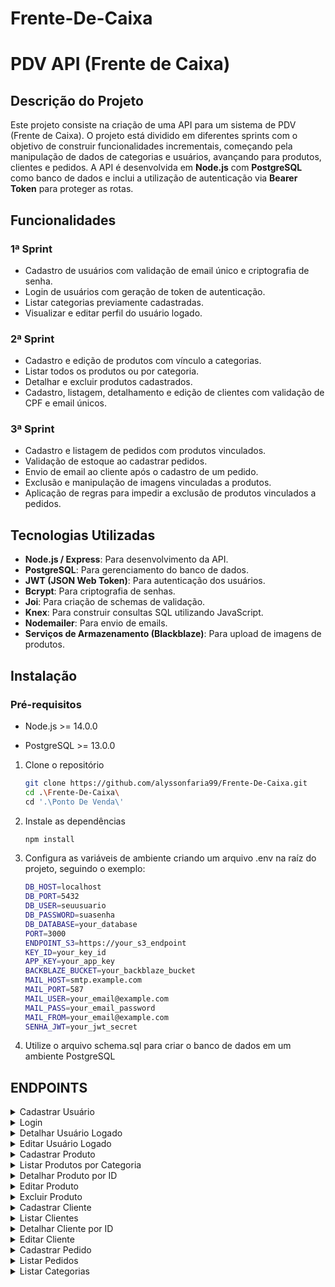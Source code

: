 # Frente-De-Caixa

# PDV API (Frente de Caixa)

## Descrição do Projeto
Este projeto consiste na criação de uma API para um sistema de PDV (Frente de Caixa). O projeto está dividido em diferentes sprints com o objetivo de construir funcionalidades incrementais, começando pela manipulação de dados de categorias e usuários, avançando para produtos, clientes e pedidos. A API é desenvolvida em **Node.js** com **PostgreSQL** como banco de dados e inclui a utilização de autenticação via **Bearer Token** para proteger as rotas.

## Funcionalidades

### 1ª Sprint
- Cadastro de usuários com validação de email único e criptografia de senha.
- Login de usuários com geração de token de autenticação.
- Listar categorias previamente cadastradas.
- Visualizar e editar perfil do usuário logado.

### 2ª Sprint
- Cadastro e edição de produtos com vínculo a categorias.
- Listar todos os produtos ou por categoria.
- Detalhar e excluir produtos cadastrados.
- Cadastro, listagem, detalhamento e edição de clientes com validação de CPF e email únicos.

### 3ª Sprint
- Cadastro e listagem de pedidos com produtos vinculados.
- Validação de estoque ao cadastrar pedidos.
- Envio de email ao cliente após o cadastro de um pedido.
- Exclusão e manipulação de imagens vinculadas a produtos.
- Aplicação de regras para impedir a exclusão de produtos vinculados a pedidos.

## Tecnologias Utilizadas
- **Node.js / Express**: Para desenvolvimento da API.
- **PostgreSQL**: Para gerenciamento do banco de dados.
- **JWT (JSON Web Token)**: Para autenticação dos usuários.
- **Bcrypt**: Para criptografia de senhas.
- **Joi**: Para criação de schemas de validação.
- **Knex**: Para construir consultas SQL utilizando JavaScript.
- **Nodemailer**: Para envio de emails.
- **Serviços de Armazenamento (Blackblaze)**: Para upload de imagens de produtos.

## Instalação
### Pré-requisitos
   - Node.js >= 14.0.0
   
   - PostgreSQL >= 13.0.0
   
1. Clone o repositório
   ```bash
   git clone https://github.com/alyssonfaria99/Frente-De-Caixa.git
   cd .\Frente-De-Caixa\
   cd '.\Ponto De Venda\'

2. Instale as dependências
   ```bash
   npm install

3. Configura as variáveis de ambiente criando um arquivo .env na raíz do projeto, seguindo o exemplo:
   ```bash
   DB_HOST=localhost
   DB_PORT=5432
   DB_USER=seuusuario
   DB_PASSWORD=suasenha
   DB_DATABASE=your_database
   PORT=3000
   ENDPOINT_S3=https://your_s3_endpoint
   KEY_ID=your_key_id
   APP_KEY=your_app_key
   BACKBLAZE_BUCKET=your_backblaze_bucket
   MAIL_HOST=smtp.example.com
   MAIL_PORT=587
   MAIL_USER=your_email@example.com
   MAIL_PASS=your_email_password
   MAIL_FROM=your_email@example.com
   SENHA_JWT=your_jwt_secret

4. Utilize o arquivo schema.sql para criar o banco de dados em um ambiente PostgreSQL

## ENDPOINTS
<details>
  <summary>Cadastrar Usuário</summary>
  
  - **Endpoint**: `POST /cadastrarUsuario`
  
  - **Descrição**: Cadastra um novo usuário no banco de dados.
  
  - **Corpo da Requisição:**
    
           {
         	   "nome": "Alysson",
         	   "email": "alysson123@gmail.com",
         	   "senha": "12345"
           }
  
</details>
<details>
  <summary>Login</summary>
   
  - **Endpoint**: `POST /login`
  
  - **Descrição**: Verifica as credenciais, realiza o login e gera um token de autenticação.
  
  - **Corpo da Requisição:**
    
           {
         	   "email": "alysson123@gmail.com",
         	   "senha": "12345"
           }
  
  - **Resposta:**
    
         {
         	"usuario": {
         		"id": 1,
         		"nome": "Alysson",
         		"email": "alysson123@gmail.com"
         	},
         	"token": "eyJhbGciOiJIUzI1NiIsInR5cCI6IkpXVCJ9.eyJpZCI6MSwiaWF0IjoxNzI5NjkyMjMyLCJleHAiOjE3MzAyMTA2MzJ9.nwazOjYS9NLyzk31__NmxB0SWZmc1WQ5_v5dUDrEUlI"
         }
        
  
</details>
<details>
  <summary>Detalhar Usuário Logado</summary>
   
  - **Endpoint**: `GET /usuario`
  
  - **Descrição**: Retorna as informações do usuário logado.
  
  - **Corpo da Requisição:**
    
           {
         	   "email": "alysson123@gmail.com",
         	   "senha": "12345"
           }

  
</details>
<details>
  <summary>Editar Usuário Logado</summary>
  
  - Descrição detalhada da primeira funcionalidade.
  - Passos para usar.
  
</details>
<details>
  <summary>Cadastrar Produto</summary>
  
  - Descrição detalhada da primeira funcionalidade.
  - Passos para usar.
  
</details>
<details>
  <summary>Listar Produtos por Categoria</summary>
  
  - Descrição detalhada da primeira funcionalidade.
  - Passos para usar.
  
</details>
<details>
  <summary>Detalhar Produto por ID</summary>
  
  - Descrição detalhada da primeira funcionalidade.
  - Passos para usar.
  
</details>
<details>
  <summary>Editar Produto</summary>
  
  - Descrição detalhada da primeira funcionalidade.
  - Passos para usar.
  
</details>
<details>
  <summary>Excluir Produto</summary>
  
  - Descrição detalhada da primeira funcionalidade.
  - Passos para usar.
  
</details>
<details>
  <summary>Cadastrar Cliente</summary>
  
  - Descrição detalhada da primeira funcionalidade.
  - Passos para usar.
  
</details>
<details>
  <summary>Listar Clientes</summary>
  
  - Descrição detalhada da primeira funcionalidade.
  - Passos para usar.
  
</details>
<details>
  <summary>Detalhar Cliente por ID</summary>
  
  - Descrição detalhada da primeira funcionalidade.
  - Passos para usar.
  
</details>
<details>
  <summary>Editar Cliente</summary>
  
  - Descrição detalhada da primeira funcionalidade.
  - Passos para usar.
  
</details>
<details>
  <summary>Cadastrar Pedido</summary>
  
  - Descrição detalhada da primeira funcionalidade.
  - Passos para usar.
  
</details>
<details>
  <summary>Listar Pedidos</summary>
  
  - Descrição detalhada da primeira funcionalidade.
  - Passos para usar.
  
</details>
<details>
  <summary>Listar Categorias</summary>
  
  - Descrição detalhada da primeira funcionalidade.
  - Passos para usar.
  
</details>


